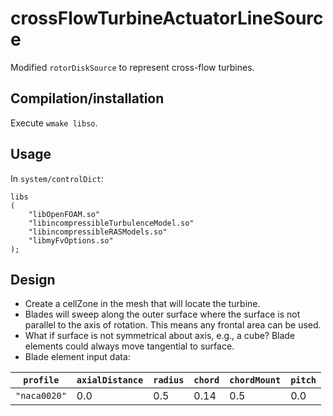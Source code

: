 crossFlowTurbineActuatorLineSource
==================================

Modified `rotorDiskSource` to represent cross-flow turbines. 

Compilation/installation
------------------------
Execute `wmake libso`.

Usage
-----

In `system/controlDict`:

```
libs
(
    "libOpenFOAM.so"
    "libincompressibleTurbulenceModel.so"
    "libincompressibleRASModels.so"
    "libmyFvOptions.so"
);
```

Design
------
* Create a cellZone in the mesh that will locate the turbine.
* Blades will sweep along the outer surface where the surface is not parallel
  to the axis of rotation. This means any frontal area can be used. 
* What if surface is not symmetrical about axis, e.g., a cube? Blade elements
  could always move tangential to surface.
* Blade element input data:

|   `profile`  | `axialDistance` | `radius` | `chord` | `chordMount` | `pitch` |
|--------------|-----------------|----------|---------|--------------|---------|
| `"naca0020"` |       0.0       |    0.5   |   0.14  |     0.5      |   0.0   |
